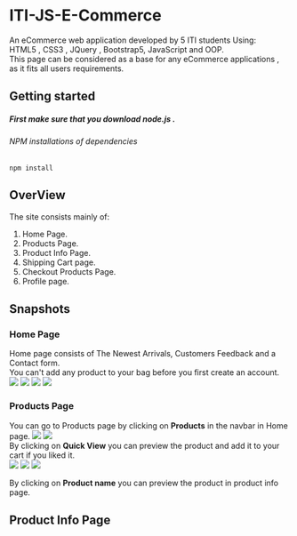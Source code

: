 # ITI-JS-E-Commerce
An eCommerce web application developed by 5 ITI students Using:</br>
HTML5 , CSS3 , JQuery , Bootstrap5, JavaScript and OOP.</br>
This page can be considered as a base for any eCommerce applications , as it fits all users requirements.


## Getting started
##### First make sure that you download node.js .

###### NPM installations of dependencies

```
npm install 
```

## OverView
The site consists mainly of: <br>
1. Home Page.</br>
2. Products Page.</br>
3. Product Info Page.</br>
4. Shipping Cart page.</br>
5. Checkout Products Page.</br>
6. Profile page.</br>


## Snapshots

### Home Page 
Home page consists of The Newest Arrivals, Customers Feedback and a Contact form.</br> 
You can't add any product to your bag before you first create an account.</br>
<img src="https://user-images.githubusercontent.com/117679026/210112576-caacfbdf-4da8-459d-a46c-6c5544cd69ec.jpeg" >
<img src="https://user-images.githubusercontent.com/117679026/210113079-93999d56-8707-4333-9b09-c962505df099.jpeg">
<img src="https://user-images.githubusercontent.com/117679026/210113154-de2d85eb-0a4d-470c-87b6-ceb2c4870aa0.jpeg">
<img src="https://user-images.githubusercontent.com/117679026/210113405-afab430f-6b81-4591-80ef-f3dbbd439d39.jpeg">

### Products Page
You can go to Products page by clicking on <b>Products</b> in the navbar in Home page.
<img src="https://user-images.githubusercontent.com/117679026/210113579-9e5659f9-7555-42f9-bb90-1921152f2708.jpeg">
<img src="https://user-images.githubusercontent.com/117679026/210113660-ae472c49-5813-4dba-afff-f913fc737dd2.jpeg"></br>
By clicking on <b>Quick View</b> you can preview the product and add it to your cart if you liked it.</br> 
<img src="https://user-images.githubusercontent.com/117679026/210114003-3438fdc3-4980-41fc-9710-ea68620d2453.jpeg">
<img src="https://user-images.githubusercontent.com/117679026/210114359-a4849cbc-4a9d-429b-9e05-aeb8e9972e28.jpeg">
<img src="https://user-images.githubusercontent.com/117679026/210114477-2d452f17-0d11-4f20-8230-4a6092b1d0a9.jpeg">

By clicking on <b>Product name</b> you can preview the product in product info page.</br>

## Product Info Page
<img src="">






